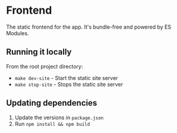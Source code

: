 # Frontend

The static frontend for the app. It's bundle-free and powered by ES Modules.

## Running it locally

From the root project directory:

- `make dev-site` - Start the static site server
- `make stop-site` - Stops the static site server

## Updating dependencies

1. Update the versions in `package.json`
2. Run `npm install && npm build`
